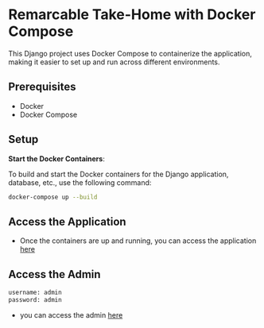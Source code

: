 # Remarcable Take-Home with Docker Compose

This Django project uses Docker Compose to containerize the application, making it easier to set up and run across different environments.

## Prerequisites

- Docker
- Docker Compose

## Setup

**Start the Docker Containers**:

To build and start the Docker containers for the Django application, database, etc., use the following command:

```bash
docker-compose up --build
```

## Access the Application

- Once the containers are up and running, you can access the application [here](http://127.0.0.1:8000/)

## Access the Admin
```bash
username: admin
password: admin
```
- you can access the admin [here](http://127.0.0.1:8000/admin/)